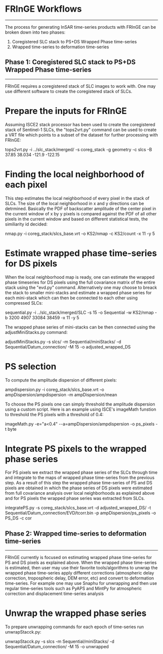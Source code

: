 # FRInGE Workflows
------

The process for generating InSAR time-series products with FRInGE can be broken down into two phases:

1. Coregistered SLC stack to PS+DS Wrapped Phase time-series
2. Wrapped time-series to deformation time-series


## Phase 1: Coregistered SLC stack to PS+DS Wrapped Phase time-series
-----------
FRInGE requires a coregistered stack of SLC images to work with. One may use different software to create the coregistered stack of SLCs. 

# Prepare the inputs for FRInGE 
Assuming ISCE2 stack processor has been used to create the coregistered stack of Sentinel-1 SLCs, the "tops2vrt.py" command can be used to create a VRT file which points to a subset of the dataset for further processing with FRInGE:

tops2vrt.py -i ../slc_stack/merged/ -s coreg_stack -g geometry -c slcs -B 37.85 38.034 -121.9 -122.15

# Finding the local neighborhood of each pixel
This step estimates the local neighborhood of every pixel in the stack of SLCs. The size of the local neighborhood in x and y directions can be detrmined. Basically the PDF of backscatter amplitude of the center pixel in the current window of x by y pixels is compared against the PDF of all other pixels in the current window and based on different statistical tests, the similiarity id decided: 

nmap.py -i coreg_stack/slcs_base.vrt -o KS2/nmap -c KS2/count -x 11 -y 5


# Estimate wrapped phase time-series for DS pixels
When the local neighborhood map is ready, one can estimate the wrapped phase timeseries for DS pixels using the full covariance matrix of the entire stack using the "evd.py" command. Alternatively one may choose to breack the stack to smaller mini-stacks and estimate a wrapped phase series for each mini-stack which can then be connected to each other using compressed SLCs: 

sequential.py -i ../slc_stack/merged/SLC -s 15 -o Sequential -w KS2/nmap -b 3200 4907 33084 38459 -x 11 -y 5

The wrapped phase series of mini-stacks can be then connected using the adjustMiniStacks.py command:

adjustMiniStacks.py -s slcs/ -m Sequential/miniStacks/ -d Sequential/Datum_connection/ -M 15 -o adjusted_wrapped_DS


# PS selection
To compute the amplitude dispersion of different pixels:

ampdispersion.py -i coreg_stack/slcs_base.vrt -o ampDispersion/ampdispersion -m ampDispersion/mean

To choose the PS pixels one can simply threshold the amplitude dispersion using a custom script. Here is an example using ISCE's imageMath funstion to threshold the PS pixels with a threshold of 0.4: 

imageMath.py -e="a<0.4" --a=ampDispersion/ampdispersion  -o ps_pixels -t byte

# Integrate PS pixels to the wrapped phase series

For PS pixels we extract the wrapped phase series of the SLCs through time and integrate to the maps of wrapped phase time-series from the previous step. As a result of this step the wrapped phase time-series of PS and DS pixels are obtained in which the phase series of DS pixels were estimated from full covariance analysis over local neighborhoods as explained above and for PS pixels the wrapped phase series was extracted from SLCs.

integratePS.py -s coreg_stack/slcs_base.vrt -d adjusted_wrapped_DS/ -t Sequential/Datum_connection/EVD/tcorr.bin -p ampDispersion/ps_pixels -o PS_DS -c cor

## Phase 2: Wrapped time-series to deformation time-series
-----------
FRInGE currently is focused on estimating wrapped phase time-series for PS and DS pixels as explained above. When the wrapped phase time-series is estimated, then user may use their favorite tools/algorithms to unwrap the wrapped phase time-series apply different corrections (atmospheric delay correction, tropospheric delay, DEM error, etc) and convert to deformation time-series. For example one may use Snaphu for unwrapping and then use regular time-series tools such as PyAPS and MintPy for atmospheric correction and displacement time-series analysis

# Unwrap the wrapped phase series

To prepare unwrapping commands for each epoch of time-series run unwrapStacck.py:

unwrapStacck.py -s slcs -m Sequential/miniStacks/ -d Sequential/Datum_connection/  -M 15 -o unwrapped

